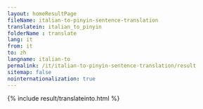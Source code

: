 ```yaml
---
layout: homeResultPage
fileName: italian-to-pinyin-sentence-translation
translatein: italian_to_pinyin
folderName : translate
lang: it
from: it
to: zh
langname: italian-to
permalink: /it/italian-to-pinyin-sentence-translation/result
sitemap: false
nointernationalization: true
---
```

{% include result/translateinto.html %}

<script src="/js/result/translation.js" data-foldername="{{page.folderName}}" data-lang="{{page.lang}}"></script>
